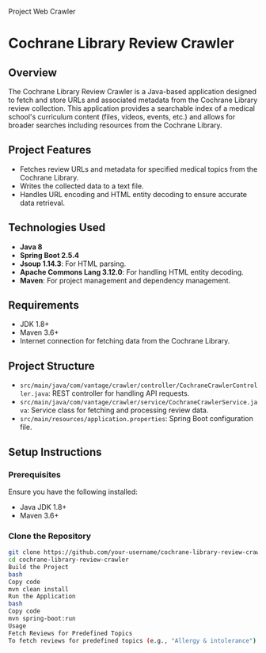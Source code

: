 Project Web Crawler
# Cochrane Library Review Crawler

## Overview

The Cochrane Library Review Crawler is a Java-based application designed to fetch and store URLs and associated metadata from the Cochrane Library review collection. This application provides a searchable index of a medical school's curriculum content (files, videos, events, etc.) and allows for broader searches including resources from the Cochrane Library.

## Project Features

- Fetches review URLs and metadata for specified medical topics from the Cochrane Library.
- Writes the collected data to a text file.
- Handles URL encoding and HTML entity decoding to ensure accurate data retrieval.

## Technologies Used

- **Java 8**
- **Spring Boot 2.5.4**
- **Jsoup 1.14.3**: For HTML parsing.
- **Apache Commons Lang 3.12.0**: For handling HTML entity decoding.
- **Maven**: For project management and dependency management.

## Requirements

- JDK 1.8+
- Maven 3.6+
- Internet connection for fetching data from the Cochrane Library.

## Project Structure

- `src/main/java/com/vantage/crawler/controller/CochraneCrawlerController.java`: REST controller for handling API requests.
- `src/main/java/com/vantage/crawler/service/CochraneCrawlerService.java`: Service class for fetching and processing review data.
- `src/main/resources/application.properties`: Spring Boot configuration file.

## Setup Instructions

### Prerequisites

Ensure you have the following installed:

- Java JDK 1.8+
- Maven 3.6+

### Clone the Repository

```bash
git clone https://github.com/your-username/cochrane-library-review-crawler.git
cd cochrane-library-review-crawler
Build the Project
bash
Copy code
mvn clean install
Run the Application
bash
Copy code
mvn spring-boot:run
Usage
Fetch Reviews for Predefined Topics
To fetch reviews for predefined topics (e.g., "Allergy & intolerance"):





